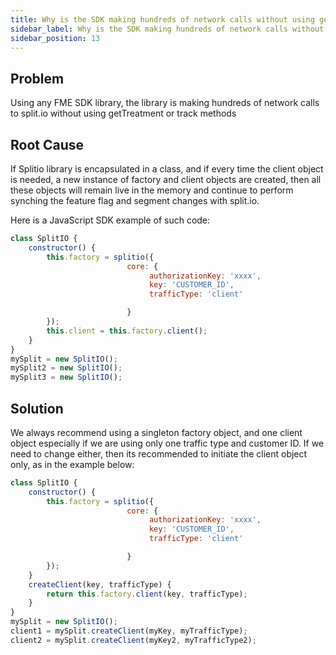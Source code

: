 ```yaml
---
title: Why is the SDK making hundreds of network calls without using getTreatment or track methods?
sidebar_label: Why is the SDK making hundreds of network calls without using getTreatment or track methods?
sidebar_position: 13
---
```


## Problem

Using any FME SDK library, the library is making hundreds of network calls to split.io without using getTreatment or track methods

## Root Cause

If Splitio library is encapsulated in a class, and if every time the client object is needed, a new instance of factory and client objects are created, then all these objects will remain live in the memory and continue to perform synching the feature flag and segment changes with split.io.

Here is a JavaScript SDK example of such code:

```javascript
class SplitIO {
    constructor() {
        this.factory = splitio({
                          core: {
                               authorizationKey: 'xxxx',
                               key: 'CUSTOMER_ID',
                               trafficType: 'client'

                          }
        });
        this.client = this.factory.client();
    }
}
mySplit = new SplitIO();
mySplit2 = new SplitIO();
mySplit3 = new SplitIO();
```

## Solution

We always recommend using a singleton factory object, and one client object especially if we are using only one traffic type and customer ID. If we need to change either, then its recommended to initiate the client object only, as in the example below:

```javascript
class SplitIO {
    constructor() {
        this.factory = splitio({
                          core: {
                               authorizationKey: 'xxxx',
                               key: 'CUSTOMER_ID',
                               trafficType: 'client'

                          }
        });
    }
    createClient(key, trafficType) {
        return this.factory.client(key, trafficType);
    }
}
mySplit = new SplitIO();
client1 = mySplit.createClient(myKey, myTrafficType);
client2 = mySplit.createClient(myKey2, myTrafficType2);
```